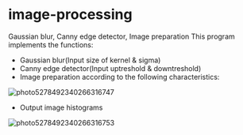 # image-processing
Gaussian blur, Canny edge detector, Image preparation
This program implements the functions:
- Gaussian blur(Input size of kernel & sigma)
- Canny edge detector(Input uptreshold & downtreshold)
- Image preparation according to the following characteristics:

![photo5278492340266316747](https://user-images.githubusercontent.com/52707302/119158664-2330eb00-ba5f-11eb-9985-d009627c353b.jpg)

- Output image histograms



![photo5278492340266316753](https://user-images.githubusercontent.com/52707302/119159147-a5211400-ba5f-11eb-81e3-5077758d9596.jpg)



